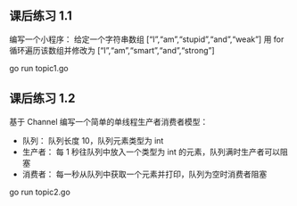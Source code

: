 ## **课后练习 1.1**

编写一个小程序：
给定一个字符串数组
[“I”,“am”,“stupid”,“and”,“weak”]
用 for 循环遍历该数组并修改为
[“I”,“am”,“smart”,“and”,“strong”]

go run topic1.go

## **课后练习 1.2**

基于 Channel 编写一个简单的单线程生产者消费者模型：

- 队列：
  队列长度 10，队列元素类型为 int
- 生产者：
  每 1 秒往队列中放入一个类型为 int 的元素，队列满时生产者可以阻塞
- 消费者：
  每一秒从队列中获取一个元素并打印，队列为空时消费者阻塞

go run topic2.go